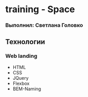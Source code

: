 # training - Space

### Выполнил: Светлана Головко

## Технологии

### Web landing

- HTML
- CSS
- JQuery
- Flexbox
- BEM-Naming

